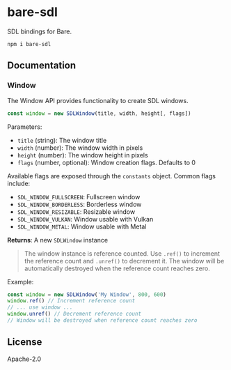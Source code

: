 # bare-sdl

SDL bindings for Bare.

```
npm i bare-sdl
```

## Documentation

### Window

The Window API provides functionality to create SDL windows.

```javascript
const window = new SDLWindow(title, width, height[, flags])
```

Parameters:

- `title` (string): The window title
- `width` (number): The window width in pixels
- `height` (number): The window height in pixels
- `flags` (number, optional): Window creation flags. Defaults to 0

Available flags are exposed through the `constants` object. Common flags include:

- `SDL_WINDOW_FULLSCREEN`: Fullscreen window
- `SDL_WINDOW_BORDERLESS`: Borderless window
- `SDL_WINDOW_RESIZABLE`: Resizable window
- `SDL_WINDOW_VULKAN`: Window usable with Vulkan
- `SDL_WINDOW_METAL`: Window usable with Metal

**Returns**: A new `SDLWindow` instance

> The window instance is reference counted. Use `.ref()` to increment the reference count and `.unref()` to decrement it. The window will be automatically destroyed when the reference count reaches zero.

Example:

```javascript
const window = new SDLWindow('My Window', 800, 600)
window.ref() // Increment reference count
// ... use window ...
window.unref() // Decrement reference count
// Window will be destroyed when reference count reaches zero
```

## License

Apache-2.0
